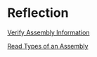 # Reflection

[Verify Assembly Information](Check_external_DLL.ipynb)

[Read Types of an Assembly](Information_from_Type.ipynb)
